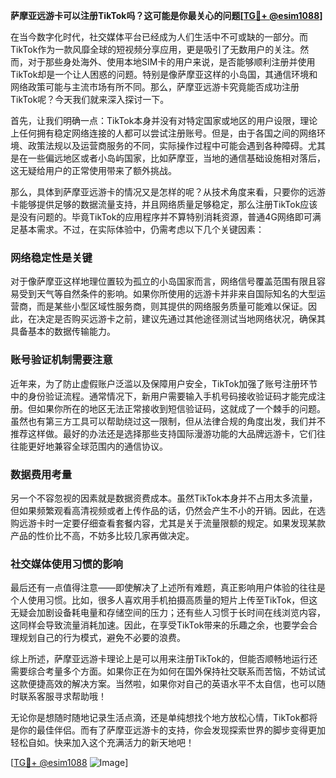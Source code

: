 **萨摩亚远游卡可以注册TikTok吗？这可能是你最关心的问题[[TG💪+ @esim1088](https://t.me/s/esim1088)]**

在当今数字化时代，社交媒体平台已经成为人们生活中不可或缺的一部分。而TikTok作为一款风靡全球的短视频分享应用，更是吸引了无数用户的关注。然而，对于那些身处海外、使用本地SIM卡的用户来说，是否能够顺利注册并使用TikTok却是一个让人困惑的问题。特别是像萨摩亚这样的小岛国，其通信环境和网络政策可能与主流市场有所不同。那么，萨摩亚远游卡究竟能否成功注册TikTok呢？今天我们就来深入探讨一下。

首先，让我们明确一点：TikTok本身并没有对特定国家或地区的用户设限，理论上任何拥有稳定网络连接的人都可以尝试注册账号。但是，由于各国之间的网络环境、政策法规以及运营商服务的不同，实际操作过程中可能会遇到各种障碍。尤其是在一些偏远地区或者小岛屿国家，比如萨摩亚，当地的通信基础设施相对落后，这无疑给用户的正常使用带来了额外挑战。

那么，具体到萨摩亚远游卡的情况又是怎样的呢？从技术角度来看，只要你的远游卡能够提供足够的数据流量支持，并且网络质量足够稳定，那么注册TikTok应该是没有问题的。毕竟TikTok的应用程序并不算特别消耗资源，普通4G网络即可满足基本需求。不过，在实际体验中，仍需考虑以下几个关键因素：

### 网络稳定性是关键

对于像萨摩亚这样地理位置较为孤立的小岛国家而言，网络信号覆盖范围有限且容易受到天气等自然条件的影响。如果你所使用的远游卡并非来自国际知名的大型运营商，而是某些小型区域性服务商，则其提供的网络服务质量可能难以保证。因此，在决定是否购买远游卡之前，建议先通过其他途径测试当地网络状况，确保其具备基本的数据传输能力。

### 账号验证机制需要注意

近年来，为了防止虚假账户泛滥以及保障用户安全，TikTok加强了账号注册环节中的身份验证流程。通常情况下，新用户需要输入手机号码接收验证码才能完成注册。但如果你所在的地区无法正常接收到短信验证码，这就成了一个棘手的问题。虽然也有第三方工具可以帮助绕过这一限制，但从法律合规的角度出发，我们并不推荐这样做。最好的办法还是选择那些支持国际漫游功能的大品牌远游卡，它们往往能更好地兼容全球范围内的通信协议。

### 数据费用考量

另一个不容忽视的因素就是数据资费成本。虽然TikTok本身并不占用太多流量，但如果频繁观看高清视频或者上传作品的话，仍然会产生不小的开销。因此，在选购远游卡时一定要仔细查看套餐内容，尤其是关于流量限额的规定。如果发现某款产品的性价比不高，不妨多比较几家再做决定。

### 社交媒体使用习惯的影响

最后还有一点值得注意——即使解决了上述所有难题，真正影响用户体验的往往是个人使用习惯。比如，很多人喜欢用手机拍摄高质量的短片上传至TikTok，但这无疑会加剧设备耗电量和存储空间的压力；还有些人习惯于长时间在线浏览内容，这同样会导致流量消耗加速。因此，在享受TikTok带来的乐趣之余，也要学会合理规划自己的行为模式，避免不必要的浪费。

综上所述，萨摩亚远游卡理论上是可以用来注册TikTok的，但能否顺畅地运行还需要综合考量多个方面。如果你正在为如何在国外保持社交联系而苦恼，不妨试试这款便捷高效的解决方案。当然啦，如果你对自己的英语水平不太自信，也可以随时联系客服寻求帮助哦！

无论你是想随时随地记录生活点滴，还是单纯想找个地方放松心情，TikTok都将是你的最佳伴侣。而有了萨摩亚远游卡的支持，你会发现探索世界的脚步变得更加轻松自如。快来加入这个充满活力的新天地吧！

[[TG💪+ @esim1088](https://t.me/s/esim1088) ![Image](https://i.postimg.cc/4NQfJmqS/Snipaste-2025-05-13-00-14-12.png)]